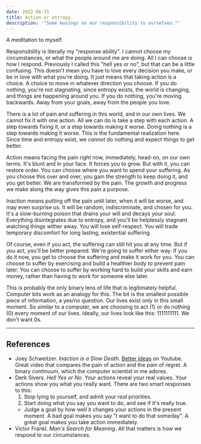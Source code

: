 ```yaml
---
date: 2022-06-15
title: Action or entropy
description: '"Some musings on our responsibility to ourselves."'
---
```

A meditation to myself. 

Responsibility is literally my "response ability". I cannot choose my circumstances, or what the people around me are doing. All I can choose is how I respond. Previously I called this "hell yes or no", but that can be a little confusing. This doesn't mean you have to love every decision you make, or be in love with what you're doing. It just means that taking action is a choice. A choice to move in whatever direction you choose. If you do nothing, you're not stagnating, since entropy exists, the world is changing, and things are happening around you. If you do nothing, you're moving backwards. Away from your goals, away from the people you love.

There is a lot of pain and suffering in this world, and in our own lives. We cannot fix it with one action. All we can do is take a step with each action. A step towards fixing it, or a step towards making it worse. Doing nothing is a step towards making it worse. This is the fundamental realization here. Since time and entropy exist, we *cannot* do nothing and expect things to get better.

Action means facing the pain right now, immediately, head-on, on our own terms. It's blunt and in your face. It forces you to grow. But with it, you can restore order. You can choose where you want to spend your suffering. As you choose this over and over, you gain the strength to keep doing it, and you get better. We are transformed by the pain. The growth and progress we make along the way gives this pain a purpose.

Inaction means putting off the pain until later, when it will be worse, and may even surprise us. It will be random, indiscriminate, and chosen for you. It's a slow-burning poison that drains your will and decays your soul. Everything disintegrates due to entropy, and you'll be helplessly stagnant watching things wither away. You will lose self-respect. You will trade temporary discomfort for long lasting, existential suffering.

Of course, even if you act, the suffering can still hit you at any time. But if you act, you'll be better prepared. We're going to suffer either way. If you do it now, you get to choose the suffering and make it work for you. You can choose to suffer by exercising and build a healthier body to prevent pain later. You can choose to suffer by working hard to build your skills and earn money, rather than having to work for someone else later.

This is probably the only binary lens of life that is legitimately helpful. Computer bits work as an analogy for this. The bit is the smallest possible piece of information, a yes/no question. Our lives exist only in this small moment. So similar to a computer, we are choosing to act (1) or do nothing (0) every moment of our lives. Ideally, our lives look like this: 1111111111. We don't want 0s.

---
## References
- Joey Schweitzer. *Inaction is a Slow Death*. [Better Ideas](https://www.youtube.com/channel/UCtUId5WFnN82GdDy7DgaQ7w) on Youtube. Great video that compares the pain of action and the pain of regret. A binary continuum, which the computer scientist in me adores.
- Derk Sivers. *Hell Yes or No*. Your actions reveal your real values. Your actions show you what you really want. There are two smart responses to this:
	1. Stop lying to yourself, and admit your *real* priorities.
	2. Start doing what you say you want to do, and see if it's really true.
	- Judge a goal by how well it changes your actions in the present moment. A bad goal makes you say "I want to do that someday". A great goal makes you take action immediately.
- Victor Frankl. *Man's Search for Meaning*. All that matters is how we respond to our circumstances.